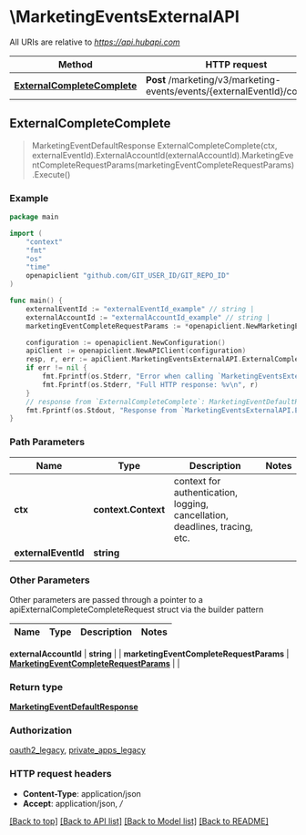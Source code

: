 # \MarketingEventsExternalAPI

All URIs are relative to *https://api.hubapi.com*

Method | HTTP request | Description
------------- | ------------- | -------------
[**ExternalCompleteComplete**](MarketingEventsExternalAPI.md#ExternalCompleteComplete) | **Post** /marketing/v3/marketing-events/events/{externalEventId}/complete | 



## ExternalCompleteComplete

> MarketingEventDefaultResponse ExternalCompleteComplete(ctx, externalEventId).ExternalAccountId(externalAccountId).MarketingEventCompleteRequestParams(marketingEventCompleteRequestParams).Execute()



### Example

```go
package main

import (
	"context"
	"fmt"
	"os"
    "time"
	openapiclient "github.com/GIT_USER_ID/GIT_REPO_ID"
)

func main() {
	externalEventId := "externalEventId_example" // string | 
	externalAccountId := "externalAccountId_example" // string | 
	marketingEventCompleteRequestParams := *openapiclient.NewMarketingEventCompleteRequestParams(time.Now(), time.Now()) // MarketingEventCompleteRequestParams | 

	configuration := openapiclient.NewConfiguration()
	apiClient := openapiclient.NewAPIClient(configuration)
	resp, r, err := apiClient.MarketingEventsExternalAPI.ExternalCompleteComplete(context.Background(), externalEventId).ExternalAccountId(externalAccountId).MarketingEventCompleteRequestParams(marketingEventCompleteRequestParams).Execute()
	if err != nil {
		fmt.Fprintf(os.Stderr, "Error when calling `MarketingEventsExternalAPI.ExternalCompleteComplete``: %v\n", err)
		fmt.Fprintf(os.Stderr, "Full HTTP response: %v\n", r)
	}
	// response from `ExternalCompleteComplete`: MarketingEventDefaultResponse
	fmt.Fprintf(os.Stdout, "Response from `MarketingEventsExternalAPI.ExternalCompleteComplete`: %v\n", resp)
}
```

### Path Parameters


Name | Type | Description  | Notes
------------- | ------------- | ------------- | -------------
**ctx** | **context.Context** | context for authentication, logging, cancellation, deadlines, tracing, etc.
**externalEventId** | **string** |  | 

### Other Parameters

Other parameters are passed through a pointer to a apiExternalCompleteCompleteRequest struct via the builder pattern


Name | Type | Description  | Notes
------------- | ------------- | ------------- | -------------

 **externalAccountId** | **string** |  | 
 **marketingEventCompleteRequestParams** | [**MarketingEventCompleteRequestParams**](MarketingEventCompleteRequestParams.md) |  | 

### Return type

[**MarketingEventDefaultResponse**](MarketingEventDefaultResponse.md)

### Authorization

[oauth2_legacy](../README.md#oauth2_legacy), [private_apps_legacy](../README.md#private_apps_legacy)

### HTTP request headers

- **Content-Type**: application/json
- **Accept**: application/json, */*

[[Back to top]](#) [[Back to API list]](../README.md#documentation-for-api-endpoints)
[[Back to Model list]](../README.md#documentation-for-models)
[[Back to README]](../README.md)

